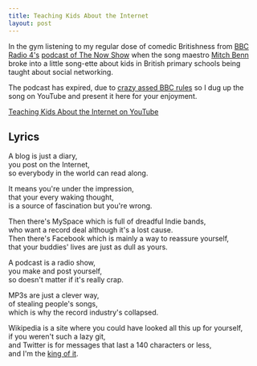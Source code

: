 ```yaml
---
title: Teaching Kids About the Internet
layout: post
---
```


In the gym listening to my regular dose of comedic Britishness from [BBC Radio 4's](http://bbc.co.uk/radio4) [podcast of The Now Show](http://www.bbc.co.uk/podcasts/series/fricomedy/) when the song maestro [Mitch Benn](http://www.mitchbenn.com/) broke into a little song-ette about kids in British primary schools being taught about social networking.

The podcast has expired, due to [crazy assed BBC rules](http://www.bbc.co.uk/radio/help/faq/podcast_availability.shtml) so I dug up the song on YouTube and present it here for your enjoyment.

[Teaching Kids About the Internet on YouTube](http://www.youtube.com/watch?v=pSPw1zvMPKs)

## Lyrics

A blog is just a diary,<br />
you post on the Internet,<br />
so everybody in the world can read along.

It means you're under the impression,<br />
that your every waking thought,<br />
is a source of fascination but you're wrong.

Then there's MySpace which is full of dreadful Indie bands,<br />
who want a record deal although it's a lost cause.<br />
Then there's Facebook which is mainly a way to reassure yourself,<br />
that your buddies' lives are just as dull as yours.

A podcast is a radio show,<br />
you make and post yourself,<br />
so doesn't matter if it's really crap.

MP3s are just a clever way,<br />
of stealing people's songs,<br />
which is why the record industry's collapsed.

Wikipedia is a site where you could have looked all this up for yourself,<br />
if you weren't such a lazy git,<br />
and Twitter is for messages that last a 140 characters or less,<br />
and I'm the [king of it](http://twitter.com/mitchbenn).